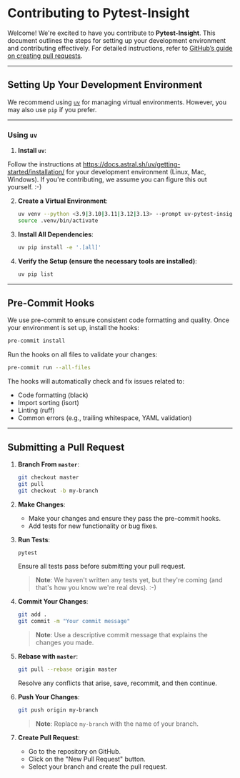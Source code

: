 # Contributing to Pytest-Insight

Welcome! We're excited to have you contribute to **Pytest-Insight**. This document outlines the steps for setting up your development environment and contributing effectively. For detailed instructions, refer to [GitHub’s guide on creating pull requests](https://docs.github.com/en/pull-requests/collaborating-with-pull-requests/proposing-changes-to-your-work-with-pull-requests/creating-a-pull-request).


---

## Setting Up Your Development Environment

We recommend using [`uv`](https://github.com/tingley/uv) for managing virtual environments. However, you may also use `pip` if you prefer.

---

### Using `uv`

1. **Install `uv`**:

Follow the instructions at https://docs.astral.sh/uv/getting-started/installation/ for your development environment (Linux, Mac, Windows). If you're contributing, we assume you can figure this out yourself. :-)

2. **Create a Virtual Environment**:
    ```bash
    uv venv --python <3.9|3.10|3.11|3.12|3.13> --prompt uv-pytest-insight
    source .venv/bin/activate
    ```

3. **Install All Dependencies**:
    ```bash
    uv pip install -e '.[all]'
    ```

4. **Verify the Setup (ensure the necessary tools are installed)**:

    ```bash
    uv pip list
    ```

---

## Pre-Commit Hooks

We use pre-commit to ensure consistent code formatting and quality. Once your environment is set up, install the hooks:

```bash
pre-commit install
```

Run the hooks on all files to validate your changes:

```bash
pre-commit run --all-files
```

The hooks will automatically check and fix issues related to:

- Code formatting (black)
- Import sorting (isort)
- Linting (ruff)
- Common errors (e.g., trailing whitespace, YAML validation)

---

## Submitting a Pull Request

1. **Branch From `master`**:
    ```bash
    git checkout master
    git pull
    git checkout -b my-branch
    ```

2. **Make Changes**:
    - Make your changes and ensure they pass the pre-commit hooks.
    - Add tests for new functionality or bug fixes.

3. **Run Tests**:
    ```bash
    pytest
    ```
    Ensure all tests pass before submitting your pull request.
    > **Note**: We haven't written any tests yet, but they're coming (and that's how you know we're real devs). :-)

4. **Commit Your Changes**:
    ```bash
    git add .
    git commit -m "Your commit message"
    ```
    > **Note**: Use a descriptive commit message that explains the changes you made.

5. **Rebase with `master`**:
    ```bash
    git pull --rebase origin master
    ```
    Resolve any conflicts that arise, save, recommit, and then continue.

6. **Push Your Changes**:
    ```bash
    git push origin my-branch
    ```
    > **Note**: Replace `my-branch` with the name of your branch.

7. **Create Pull Request**:
    - Go to the repository on GitHub.
    - Click on the "New Pull Request" button.
    - Select your branch and create the pull request.
